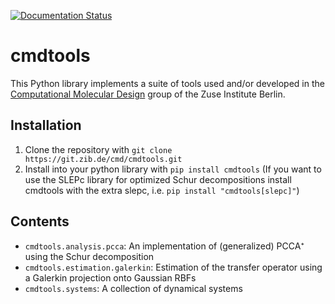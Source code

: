 [![Documentation Status](https://readthedocs.org/projects/cmdtools/badge/?version=latest)](https://cmdtools.readthedocs.io/en/latest/?badge=latest)

# cmdtools

This Python library implements a suite of tools used and/or developed in the [Computational Molecular Design](https://www.zib.de/numeric/cmd) group of the Zuse Institute Berlin.


## Installation

1.  Clone the repository with `git clone https://git.zib.de/cmd/cmdtools.git`
2.  Install into your python library with `pip install cmdtools`
    (If you want to use the SLEPc library for optimized Schur decompositions install cmdtools with the extra slepc, i.e. `pip install "cmdtools[slepc]"`)

## Contents
*  `cmdtools.analysis.pcca`: An implementation of (generalized) PCCA⁺ using the Schur decomposition
*  `cmdtools.estimation.galerkin`: Estimation of the transfer operator using a Galerkin projection onto Gaussian RBFs
*  `cmdtools.systems`: A collection of dynamical systems
